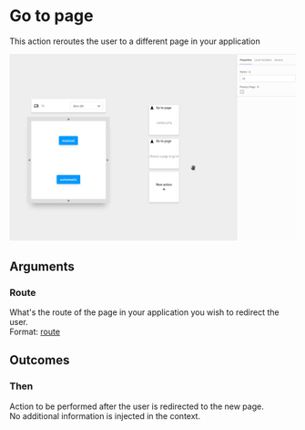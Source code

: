 # Go to page

This action reroutes the user to a different page in your application

![](../../../../.gitbook/assets/gotopage.gif)

## Arguments

### Route

What's the route of the page in your application you wish to redirect the user.  
Format: [route](https://docs.abstra.app/docs/projects/front-end/arguments/argument-types#route)

## Outcomes

### Then

Action to be performed after the user is redirected to the new page.  
No additional information is injected in the context.

